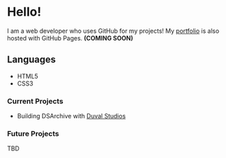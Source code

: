 # Hello! 
I am a web developer who uses GitHub for my projects! 
My [portfolio](https://liamhtml.github.io) is also hosted with GitHub Pages. **(COMING SOON)**
## Languages
 - HTML5
 - CSS3
### Current Projects
 - Building DSArchive with [Duval Studios](https://duvalstudios.weebly.com)
### Future Projects
 TBD

